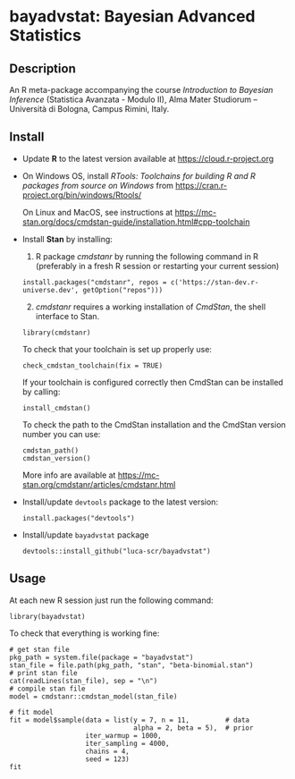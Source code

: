 # bayadvstat: Bayesian Advanced Statistics

## Description

An R meta-package accompanying the course *Introduction to Bayesian Inference* (Statistica Avanzata - Modulo II), Alma Mater Studiorum – Università di Bologna, Campus Rimini, Italy.

## Install

- Update **R** to the latest version available at https://cloud.r-project.org

- On Windows OS, install *RTools: Toolchains for building R and R packages from source on Windows* from https://cran.r-project.org/bin/windows/Rtools/

  On Linux and MacOS, see instructions at https://mc-stan.org/docs/cmdstan-guide/installation.html#cpp-toolchain

- Install **Stan** by installing:

  1. R package *cmdstanr* by running the following command in R
  (preferably in a fresh R session or restarting your current session)
  ```{r}
  install.packages("cmdstanr", repos = c('https://stan-dev.r-universe.dev', getOption("repos")))
  ```

  2. *cmdstanr* requires a working installation of *CmdStan*, the shell interface to Stan.
  ```{r}
  library(cmdstanr)
  ```
  To check that your toolchain is set up properly use:
  ```{r}
  check_cmdstan_toolchain(fix = TRUE)
  ```
  If your toolchain is configured correctly then CmdStan can be installed by calling:
  ```{r}
  install_cmdstan()
  ```
  To check the path to the CmdStan installation and the CmdStan version number you can use:
  ```{r}
  cmdstan_path()
  cmdstan_version()
  ```

  More info are available at https://mc-stan.org/cmdstanr/articles/cmdstanr.html


- Install/update `devtools` package to the latest version:
	  
  ```{r}
  install.packages("devtools")
  ```

- Install/update `bayadvstat` package

  ```{r}
  devtools::install_github("luca-scr/bayadvstat")
  ```

## Usage

At each new R session just run the following command:

```{r}
library(bayadvstat)
```

To check that everything is working fine:

```{r}
# get stan file
pkg_path = system.file(package = "bayadvstat")
stan_file = file.path(pkg_path, "stan", "beta-binomial.stan")
# print stan file
cat(readLines(stan_file), sep = "\n")
# compile stan file
model = cmdstanr::cmdstan_model(stan_file)

# fit model
fit = model$sample(data = list(y = 7, n = 11,         # data
                               alpha = 2, beta = 5),  # prior
                   iter_warmup = 1000,
                   iter_sampling = 4000,
                   chains = 4,
                   seed = 123)
fit
```
